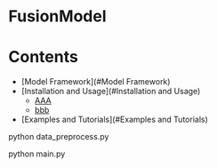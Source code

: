 # FusionModel

# Contents
- [Model Framework](#Model Framework)
- [Installation and Usage](#Installation and Usage)
	- [AAA](#aaa)
	- [bbb](#bbb)
- [Examples and Tutorials](#Examples and Tutorials)

 
python data_preprocess.py

python main.py
